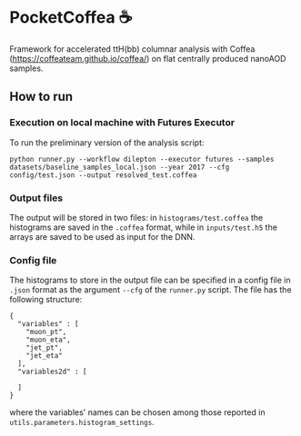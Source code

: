 # PocketCoffea :coffee:
Framework for accelerated ttH(bb) columnar analysis with Coffea (https://coffeateam.github.io/coffea/) on flat centrally produced nanoAOD samples.
## How to run
### Execution on local machine with Futures Executor
To run the preliminary version of the analysis script:
~~~
python runner.py --workflow dilepton --executor futures --samples datasets/baseline_samples_local.json --year 2017 --cfg config/test.json --output resolved_test.coffea
~~~
### Output files
The output will be stored in two files: in `histograms/test.coffea` the histograms are saved in the `.coffea` format, while in `inputs/test.h5` the arrays are saved to be used as input for the DNN.
### Config file
The histograms to store in the output file can be specified in a config file in `.json` format as the argument `--cfg` of the `runner.py` script. The file has the following structure:
~~~
{
  "variables" : [
    "muon_pt",
    "muon_eta",
    "jet_pt",
    "jet_eta"
  ],
  "variables2d" : [
    
  ]
}
~~~
where the variables' names can be chosen among those reported in `utils.parameters.histogram_settings`.
